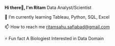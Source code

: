 **Hi there👋, I'm Ritam**
Data Analyst/Scientist


🌱 I’m currently learning Tableau, Python, SQL, Excel

📫 How to reach me ritamsahu.safiabad@gmail.com

⚡ Fun fact A Biologiest Interested in Data Domain

<!---
ritamsahu/ritamsahu is a ✨ special ✨ repository because its `README.md` (this file) appears on your GitHub profile.
You can click the Preview link to take a look at your changes.
--->
